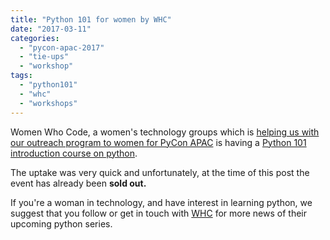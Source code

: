 ```yaml
---
title: "Python 101 for women by WHC"
date: "2017-03-11"
categories: 
  - "pycon-apac-2017"
  - "tie-ups"
  - "workshop"
tags: 
  - "python101"
  - "whc"
  - "workshops"
---
```


Women Who Code, a women's technology groups which is [helping us with our outreach program to women for PyCon APAC](http://pycon.my/2017/02/20/pycon-my-tie-up-with-women-who-code-whc/) is having a [Python 101 introduction course on python](http://wwckl-python101.peatix.com).

The uptake was very quick and unfortunately, at the time of this post the event has already been **sold out.**

If you're a woman in technology, and have interest in learning python, we suggest that you follow or get in touch with [WHC](https://twitter.com/WomenWhoCode) for more news of their upcoming python series.
